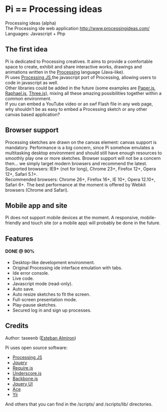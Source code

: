 # Pi == Processing ideas

Processing ideas (alpha)  
The Processing ide web application http://www.processingideas.com/  
Languages: Javascript + Php  

## The first idea
Pi is dedicated to Processing creatives. It aims to provide a comfortable space to create, exhibit and share interactive works, drawings and animations written in the [Processing](http://processing.org/) language (Java-like).  
Pi uses [Processing JS](http://processingjs.org/),the javascript port of Processing, allowing users to code in javascript as well.  
Other libraries could be added in the future (some examples are [Paper.js](http://paperjs.org/), [Raphael.js](http://raphaeljs.com/), [Three.js](http://threejs.org/)), mixing all these amazing possibilities together within a common environment.  
If you can embed a YouTube video or an swf Flash file in any web page, why shouldn't be as easy to embed a Processing sketch or any other canvas based application?  


## Browser support
Processing sketches are drawn on the canvas element: canvas support is mandatory.
Performance is a big concern, since Pi somehow emulates a multitasking desktop environment and should still have enough resources to smoothly play one or more sketches. Browser support will not be a concern then... we simply target modern browsers and recommend the latest.
Supported browsers: IE9+ (not for long), Chrome 23+, Firefox 12+, Opera 12+, Safari 5.1+.  
Recommended browsers: Chrome 26+, Firefox 16+, IE 10+, Opera 12.10+, Safari 6+.
The best performance at the moment is offered by Webkit browsers (Chrome and Safari).

## Mobile app and site
Pi does not support mobile devices at the moment. A responsive, mobile-friendly and touch site (or a mobile app) will probably be done in the future.  


## Features

#### DONE @ 90%
- Desktop-like development environment.
- Original Processing ide interface emulation with tabs.
- Ide error console.
- Live code.
- Javascript mode (read-only).
- Auto save.
- Auto resize sketches to fit the screen.
- Full-screen presentation mode.
- Play-pause sketches.
- Secured log in and sign up processes.


## Credits
Author: taseenb ([Esteban Almiron](http://www.estebanalmiron.com))  

Pi uses open source software:  
- [Processing JS](http://processingjs.org/)
- [Jquery](http://jquery.com/)
- [Require.js](http://requirejs.org/)
- [Underscore.js](http://underscorejs.org/)
- [Backbone.js](http://backbonejs.org/)
- [Jquery UI](http://jqueryui.com/)
- [Ace](http://ace.ajax.org/)
- [Yii](http://www.yiiframework.com/)

And others that you can find in the /scripts/ and /scripts/lib/ directories.  

